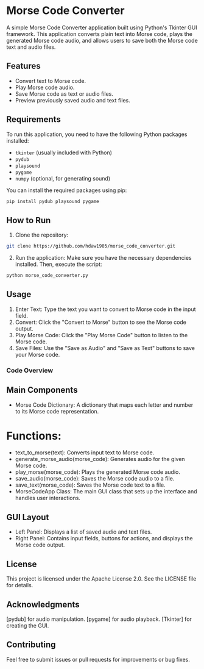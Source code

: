 # Morse Code Converter

A simple Morse Code Converter application built using Python's Tkinter GUI framework. This application converts plain text into Morse code, plays the generated Morse code audio, and allows users to save both the Morse code text and audio files.

## Features

- Convert text to Morse code.
- Play Morse code audio.
- Save Morse code as text or audio files.
- Preview previously saved audio and text files.

## Requirements

To run this application, you need to have the following Python packages installed:

- `tkinter` (usually included with Python)
- `pydub`
- `playsound`
- `pygame`
- `numpy` (optional, for generating sound)

You can install the required packages using pip:

```bash
pip install pydub playsound pygame
```

## How to Run

1. Clone the repository:
```bash
git clone https://github.com/hdaw1905/morse_code_converter.git
```

2. Run the application:
Make sure you have the necessary dependencies installed. Then, execute the script:
```bash
python morse_code_converter.py
```

## Usage
1. Enter Text: Type the text you want to convert to Morse code in the input field.
2. Convert: Click the "Convert to Morse" button to see the Morse code output.
3. Play Morse Code: Click the "Play Morse Code" button to listen to the Morse code.
4. Save Files: Use the "Save as Audio" and "Save as Text" buttons to save your Morse code.

### Code Overview
## Main Components
- Morse Code Dictionary: A dictionary that maps each letter and number to its Morse code representation.
# Functions:
- text_to_morse(text): Converts input text to Morse code.
- generate_morse_audio(morse_code): Generates audio for the given Morse code.
- play_morse(morse_code): Plays the generated Morse code audio.
- save_audio(morse_code): Saves the Morse code audio to a file.
- save_text(morse_code): Saves the Morse code text to a file.
- MorseCodeApp Class: The main GUI class that sets up the interface and handles user interactions.

## GUI Layout
- Left Panel: Displays a list of saved audio and text files.
- Right Panel: Contains input fields, buttons for actions, and displays the Morse code output.

## License
This project is licensed under the Apache License 2.0. See the LICENSE file for details.

## Acknowledgments
[pydub] for audio manipulation.
[pygame] for audio playback.
[Tkinter] for creating the GUI.

## Contributing
Feel free to submit issues or pull requests for improvements or bug fixes.
